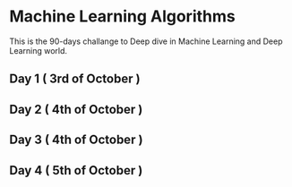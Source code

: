 # Machine Learning Algorithms 
This is the 90-days challange to Deep dive in Machine Learning and Deep Learning world.

## Day 1 ( 3rd of October )
## Day 2 ( 4th of October )
## Day 3 ( 4th of October )
## Day 4 ( 5th of October )
